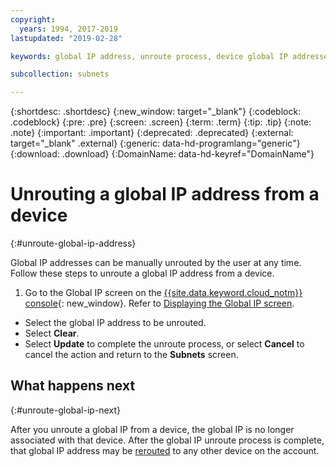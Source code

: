 ```yaml
---
copyright:
  years: 1994, 2017-2019
lastupdated: "2019-02-28"

keywords: global IP address, unroute process, device global IP addresses

subcollection: subnets

---
```

{:shortdesc: .shortdesc}
{:new_window: target="_blank"}
{:codeblock: .codeblock}
{:pre: .pre}
{:screen: .screen}
{:term: .term}
{:tip: .tip}
{:note: .note}
{:important: .important}
{:deprecated: .deprecated}
{:external: target="_blank" .external}
{:generic: data-hd-programlang="generic"}
{:download: .download}
{:DomainName: data-hd-keyref="DomainName"}

# Unrouting a global IP address from a device
{:#unroute-global-ip-address}

Global IP addresses can be manually unrouted by the user at any time. Follow these steps to unroute a global IP address from a device.

1. Go to the Global IP screen on the [{{site.data.keyword.cloud_notm}} console](https://{DomainName}/){: new_window}. Refer to [Displaying the Global IP screen](/docs/infrastructure/subnets?topic=subnets-display-global-ip-screen#display-global-ip-screen).
* Select the global IP address to be unrouted.
* Select **Clear**.
* Select **Update** to complete the unroute process, or select **Cancel** to cancel the action and return to the **Subnets** screen.

## What happens next
{:#unroute-global-ip-next}

After you unroute a global IP from a device, the global IP is no longer associated with that device. After the global IP unroute process is complete, that global IP address may be [rerouted](/docs/infrastructure/subnets?topic=subnets-route-global-ip-address-device#route-global-ip-address-device) to any other device on the account.
